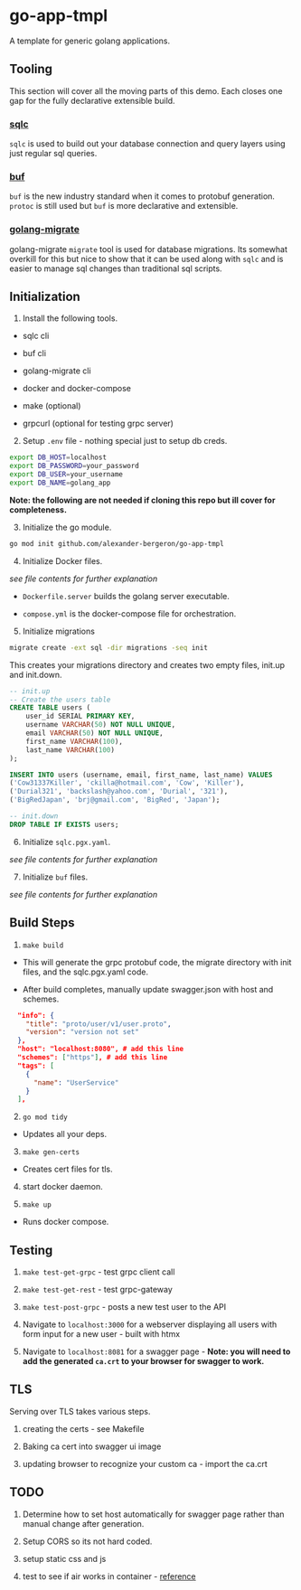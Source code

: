 # go-app-tmpl
A template for generic golang applications.

## Tooling

This section will cover all the moving parts of this demo. Each closes one gap for the fully declarative extensible build.

### [sqlc]("https://sqlc.dev/")

`sqlc` is used to build out your database connection and query layers using just regular sql queries. 

### [buf]("https://github.com/bufbuild/buf")

`buf` is the new industry standard when it comes to protobuf generation. `protoc` is still used but `buf` is more declarative and extensible.

### [golang-migrate]("https://github.com/golang-migrate/migrate")

golang-migrate `migrate` tool is used for database migrations. Its somewhat overkill for this but nice to show that it can be used along with `sqlc` and is easier to manage sql changes than traditional sql scripts.

## Initialization

1. Install the following tools.

- sqlc cli

- buf cli

- golang-migrate cli

- docker and docker-compose

- make (optional)

- grpcurl (optional for testing grpc server)

2. Setup `.env` file - nothing special just to setup db creds.

```bash
export DB_HOST=localhost
export DB_PASSWORD=your_password
export DB_USER=your_username
export DB_NAME=golang_app
```

**Note: the following are not needed if cloning this repo but ill cover for completeness.**

3. Initialize the go module.

```bash
go mod init github.com/alexander-bergeron/go-app-tmpl
```

4. Initialize Docker files. 

_see file contents for further explanation_

- `Dockerfile.server` builds the golang server executable.

- `compose.yml` is the docker-compose file for orchestration.

5. Initialize migrations

```bash
migrate create -ext sql -dir migrations -seq init
```

This creates your migrations directory and creates two empty files, init.up and init.down.

```sql
-- init.up
-- Create the users table
CREATE TABLE users (
    user_id SERIAL PRIMARY KEY,
    username VARCHAR(50) NOT NULL UNIQUE,
    email VARCHAR(50) NOT NULL UNIQUE,
    first_name VARCHAR(100),
    last_name VARCHAR(100)
);

INSERT INTO users (username, email, first_name, last_name) VALUES
('Cow31337Killer', 'ckilla@hotmail.com', 'Cow', 'Killer'),
('Durial321', 'backslash@yahoo.com', 'Durial', '321'),
('BigRedJapan', 'brj@gmail.com', 'BigRed', 'Japan');
```

```sql
-- init.down
DROP TABLE IF EXISTS users;
```

6. Initialize `sqlc.pgx.yaml`.

_see file contents for further explanation_

7. Initialize `buf` files.

_see file contents for further explanation_

## Build Steps

1. `make build`

- This will generate the grpc protobuf code, the migrate directory with init files, and the sqlc.pgx.yaml code.

- After build completes, manually update swagger.json with host and schemes.

```json
  "info": {
    "title": "proto/user/v1/user.proto",
    "version": "version not set"
  },
  "host": "localhost:8080", # add this line
  "schemes": ["https"], # add this line
  "tags": [
    {
      "name": "UserService"
    }
  ],
```

2. `go mod tidy`

- Updates all your deps.

3. `make gen-certs`

- Creates cert files for tls.

4. start docker daemon.

5. `make up`

- Runs docker compose.

## Testing

1. `make test-get-grpc` - test grpc client call

2. `make test-get-rest` - test grpc-gateway

3. `make test-post-grpc` - posts a new test user to the API

4. Navigate to `localhost:3000` for a webserver displaying all users with form input for a new user - built with htmx

5. Navigate to `localhost:8081` for a swagger page - **Note: you will need to add the generated `ca.crt` to your browser for swagger to work.**

## TLS

Serving over TLS takes various steps.

1. creating the certs - see Makefile

2. Baking ca cert into swagger ui image

3. updating browser to recognize your custom ca - import the ca.crt

## TODO

1. Determine how to set host automatically for swagger page rather than manual change after generation.

2. Setup CORS so its not hard coded.

3. setup static css and js

4. test to see if air works in container - [reference](https://afarid.medium.com/golang-hot-reloading-using-docker-and-air-b6da91293cd9)
